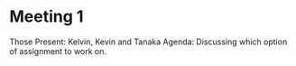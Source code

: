 # Meeting 1
Those Present: Kelvin, Kevin and Tanaka
Agenda: Discussing which option of assignment to work on. 